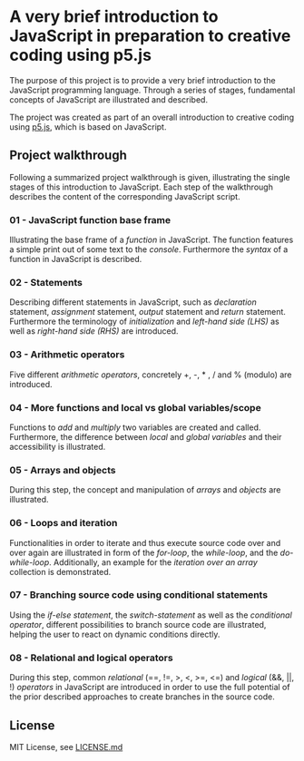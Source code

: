 # A very brief introduction to JavaScript in preparation to creative coding using p5.js
The purpose of this project is to provide a very brief introduction to the JavaScript programming language. Through a series of stages, fundamental concepts of JavaScript are illustrated and described.

The project was created as part of an overall introduction to creative coding using [p5.js](http://p5js.org), which is based on JavaScript.

## Project walkthrough
Following a summarized project walkthrough is given, illustrating the single stages of this introduction to JavaScript. Each step of the walkthrough describes the content of the corresponding JavaScript script.

### 01 - JavaScript function base frame
Illustrating the base frame of a *function* in JavaScript. The function features a simple print out of some text to the *console*. Furthermore the *syntax* of a function in JavaScript is described.

### 02 - Statements
Describing different statements in JavaScript, such as *declaration* statement, *assignment* statement, *output* statement and *return* statement. Furthermore the terminology of *initialization* and *left-hand side (LHS)* as well as *right-hand side (RHS)* are introduced.

### 03 - Arithmetic operators
Five different *arithmetic operators*, concretely +, -, * , / and % (modulo) are introduced.

### 04 - More functions and local vs global variables/scope
Functions to *add* and *multiply* two variables are created and called. Furthermore, the difference between *local* and *global variables* and their accessibility is illustrated.

### 05 - Arrays and objects
During this step, the concept and manipulation of *arrays* and *objects* are illustrated.

### 06 - Loops and iteration
Functionalities in order to iterate and thus execute source code over and over again are illustrated in form of the *for-loop*, the *while-loop*, and the *do-while-loop*. Additionally, an example for the *iteration over an array* collection is demonstrated.

### 07 - Branching source code using conditional statements
Using the *if-else statement*, the *switch-statement* as well as the *conditional operator*, different possibilities to branch source code are illustrated, helping the user to react on dynamic conditions directly.

### 08 - Relational and logical operators
During this step, common *relational* (==, !=, >, <, >=, <=) and *logical* (&&, ||, !) *operators* in JavaScript are introduced in order to use the full potential of the prior described approaches to create branches in the source code.


## License
MIT License, see [LICENSE.md](LICENSE.md)
